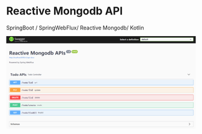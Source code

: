 # Reactive Mongodb API

SpringBoot / SpringWebFlux/ Reactive Mongodb/ Kotlin

![](assets/swagger-ui.png)